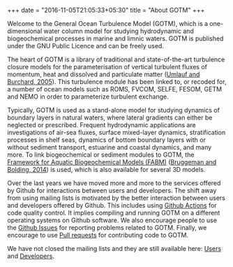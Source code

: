 +++
date = "2016-11-05T21:05:33+05:30"
title = "About GOTM"
+++

<!---
title: Home
link: http://www.gotm.net/
author: bolding
description: 
post_id: 6
created: 2015/09/30 08:19:38
created_gmt: 2015/09/30 08:19:38
comment_status: closed
post_name: home
status: publish
post_type: page
# Home

### About GOTM
-->

Welcome to the General Ocean Turbulence Model (GOTM), which is a one-dimensional water column model for studying hydrodynamic and biogeochemical processes in marine and limnic waters. GOTM is published under the GNU Public Licence and can be freely used.

The heart of GOTM is a library of traditional and state-of-the-art turbulence closure models for the parameterisation of vertical turbulent fluxes of momentum, heat and dissolved and particulate matter ([Umlauf and Burchard, 2005](http://dx.doi.org/10.1016/j.csr.2004.08.004)). This turbulence module has been linked to, or recoded for, a number of ocean models such as ROMS, FVCOM, SELFE, FESOM, GETM and NEMO in order to parameterize turbulent exchange.

Typically, GOTM is used as a stand-alone model for studying dynamics of boundary layers in natural waters, where lateral gradients can either be neglected or prescribed. Frequent hydrodynamic applications are investigations of air-sea fluxes, surface mixed-layer dynamics, stratification processes in shelf seas, dynamics of bottom boundary layers with or without sediment transport, estuarine and coastal dynamics, and many more. To link biogeochemical or sediment modules to GOTM, the [Framework for Aquatic Biogeochemical Models (FABM)](http://www.fabm.net/wiki) ([Bruggeman and Bolding, 2014](http://dx.doi.org/10.1016/j.envsoft.2014.04.002)) is used, which is also available for several 3D models.

Over the last years we have moved more and more to the services offered by Github for interactions between users and developers. The shift away from using mailing lists is motivated by the better interaction between users and developers offered by Github. 
This includes using [Github Actions](https://github.com/gotm-model/code/actions) for code quality control. It implies compiling and running GOTM on a different operating systems on Github software.
We also encourage people to use the [Github Issues](https://github.com/gotm-model/code/issues) for reporting problems related to GOTM.
Finally, we encourage to use [Pull requests](https://github.com/gotm-model/code/pulls) for contributing code to GOTM.

We have not closed the mailing lists and they are still available here: [Users](https://groups.google.com/g/gotm-users) and [Developers](https://groups.google.com/g/gotm-devel).
